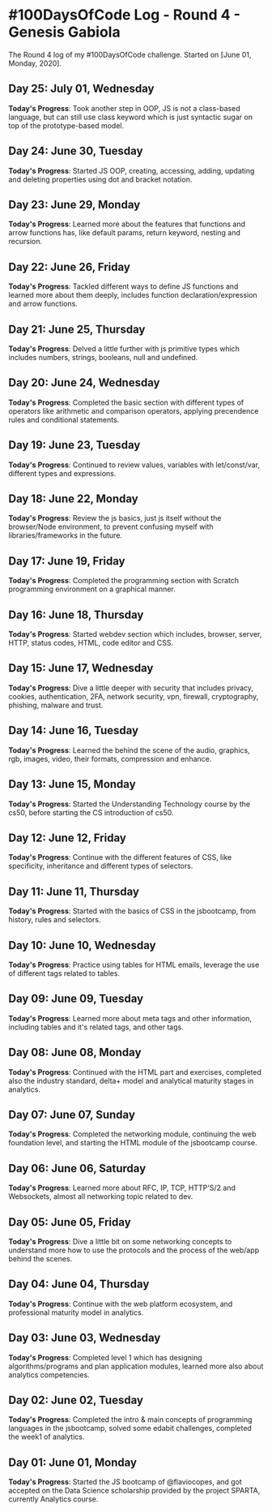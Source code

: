 # #100DaysOfCode Log - Round 4 - Genesis Gabiola

The Round 4 log of my #100DaysOfCode challenge. Started on [June 01, Monday, 2020].

<!--
## Day 00: Month 00, Whatday
**Today's Progress**: 

**Thoughts**: 

**Link to work**:
- [ ] [Sample App](http://www.example.com)
-->

## Day 25: July 01, Wednesday
**Today's Progress**: Took another step in OOP, JS is not a class-based language, but can still use class keyword which is just syntactic sugar on top of the prototype-based model.

## Day 24: June 30, Tuesday
**Today's Progress**: Started JS OOP, creating, accessing, adding, updating and deleting properties using dot and bracket notation.

## Day 23: June 29, Monday
**Today's Progress**: Learned more about the features that functions and arrow functions has, like default params, return keyword, nesting and recursion.

## Day 22: June 26, Friday
**Today's Progress**: Tackled different ways to define JS functions and learned more about them deeply, includes function declaration/expression and arrow functions.

## Day 21: June 25, Thursday
**Today's Progress**: Delved a little further with js primitive types which includes numbers, strings, booleans, null and undefined.

## Day 20: June 24, Wednesday
**Today's Progress**: Completed the basic section with different types of operators like arithmetic and comparison operators, applying precendence rules and conditional statements.

## Day 19: June 23, Tuesday
**Today's Progress**: Continued to review values, variables with let/const/var, different types and expressions.

## Day 18: June 22, Monday
**Today's Progress**: Review the js basics, just js itself without the browser/Node environment, to prevent confusing myself with libraries/frameworks in the future.

## Day 17: June 19, Friday
**Today's Progress**: Completed the programming section with Scratch programming environment on a graphical manner.

## Day 16: June 18, Thursday
**Today's Progress**: Started webdev section which includes, browser, server, HTTP, status codes, HTML, code editor and CSS.

## Day 15: June 17, Wednesday
**Today's Progress**: Dive a little deeper with security that includes privacy, cookies, authentication, 2FA, network security, vpn, firewall, cryptography, phishing, malware and trust.

## Day 14: June 16, Tuesday
**Today's Progress**: Learned the behind the scene of the audio, graphics, rgb, images, video, their formats, compression and enhance.

## Day 13: June 15, Monday
**Today's Progress**: Started the Understanding Technology course by the cs50, before starting the CS introduction of cs50.

## Day 12: June 12, Friday
**Today's Progress**: Continue with the different features of CSS, like specificity, inheritance and different types of selectors.

## Day 11: June 11, Thursday
**Today's Progress**: Started with the basics of CSS in the jsbootcamp, from history, rules and selectors.

## Day 10: June 10, Wednesday
**Today's Progress**: Practice using tables for HTML emails, leverage the use of different tags related to tables.

## Day 09: June 09, Tuesday
**Today's Progress**: Learned more about meta tags and other information, including tables and it's related tags, and other tags.

## Day 08: June 08, Monday
**Today's Progress**: Continued with the HTML part and exercises, completed also the industry standard, delta+ model and analytical maturity stages in analytics.

## Day 07: June 07, Sunday
**Today's Progress**: Completed the networking module, continuing the web foundation level, and starting the HTML module of the jsbootcamp course.

## Day 06: June 06, Saturday
**Today's Progress**: Learned more about RFC, IP, TCP, HTTP'S/2 and Websockets, almost all networking topic related to dev.

## Day 05: June 05, Friday
**Today's Progress**: Dive a little bit on some networking concepts to understand more how to use the protocols and the process of the web/app behind the scenes.

## Day 04: June 04, Thursday
**Today's Progress**: Continue with the web platform ecosystem, and professional maturity model in analytics.

## Day 03: June 03, Wednesday
**Today's Progress**: Completed level 1 which has designing algorithms/programs and plan application modules, learned more also about analytics competencies.

## Day 02: June 02, Tuesday
**Today's Progress**: Completed the intro & main concepts of programming languages in the jsbootcamp, solved some edabit challenges, completed the week1 of analytics.

## Day 01: June 01, Monday
**Today's Progress**: Started the JS bootcamp of @flaviocopes, and got accepted on the Data Science scholarship provided by the project SPARTA, currently Analytics course.
